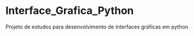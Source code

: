 # Interface_Grafica_Python
Projeto de estudos para desenvolvimento de interfaces gráficas em python

